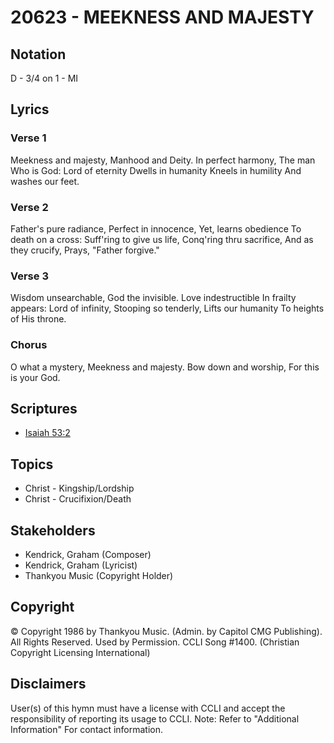 # 20623 - MEEKNESS AND MAJESTY

## Notation

D - 3/4 on 1 - MI

## Lyrics

### Verse 1

Meekness and majesty, Manhood and Deity. In perfect harmony, The man Who is God: Lord of eternity Dwells in humanity Kneels in humility And washes our feet.

### Verse 2

Father's pure radiance, Perfect in innocence, Yet, learns obedience To death on a cross: Suff'ring to give us life, Conq'ring thru sacrifice, And as they crucify, Prays, "Father forgive."

### Verse 3

Wisdom unsearchable, God the invisible. Love indestructible In frailty appears: Lord of infinity, Stooping so tenderly, Lifts our humanity To heights of His throne.

### Chorus

O what a mystery, Meekness and majesty. Bow down and worship, For this is your God.


## Scriptures

- [Isaiah 53:2](https://www.biblegateway.com/passage/?search=Isaiah%2053%3A2)

## Topics

- Christ - Kingship/Lordship
- Christ - Crucifixion/Death

## Stakeholders

- Kendrick, Graham (Composer)
- Kendrick, Graham (Lyricist)
- Thankyou Music (Copyright Holder)

## Copyright

© Copyright 1986 by Thankyou Music. (Admin. by Capitol CMG Publishing). All Rights Reserved. Used by Permission. CCLI Song #1400.
(Christian Copyright Licensing International)

## Disclaimers

User(s) of this hymn must have a license with CCLI and accept the responsibility of reporting its usage to CCLI.
Note: Refer to "Additional Information" For contact information.

